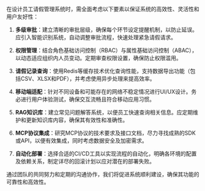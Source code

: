 在设计员工请假管理系统时，需全面考虑以下要素以保证系统的高效性、灵活性和用户友好性：

1. **多级审批**：建立清晰的审批层级，确保每个环节设定提醒机制，以防止延误。应引入智能识别系统，自动调整审批流程，快速处理紧急请假请求。

2. **权限管理**：结合角色基础访问控制（RBAC）与属性基础访问控制（ABAC），以动态适应组织内人员变动。定期审查权限设置，确保防止权限滥用。

3. **请假记录查询**：使用Redis等缓存技术优化查询性能，支持数据导出功能（包括CSV、XLSX和PDF），并考虑使用异步处理来提高效率。

4. **移动端适配**：针对不同设备和可能存在的网络不稳定情况进行UI/UX设计。务必进行用户体验测试，确保交互流畅且符合移动应用习惯。

5. **RAG知识库**：建立常见问题解答系统，以便员工快速查询相关信息。应定期维护和更新知识库内容，确保其有效性和准确性。

6. **MCP协议集成**：研究MCP协议的技术要求及接口文档，尽力寻找成熟的SDK或API，以便有效集成，同时考虑数据安全及加密需求。

7. **自动化部署**：选择合适的CI/CD工具以实现流程的自动化，明确各环境的配置及依赖关系，制定详尽的回滚计划以应对潜在的部署失败。

通过团队的共同努力和定期的沟通协作，我们将促进系统顺利建设，确保其功能的可靠性和高效性。
